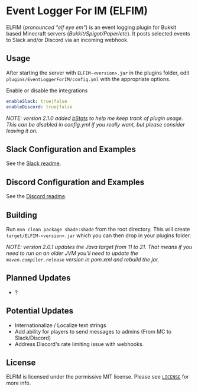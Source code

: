 # Event Logger For IM (ELFIM)

ELFIM (_pronounced "elf eye em"_) is an event logging plugin for Bukkit based Minecraft servers (_Bukkit/Spigot/Paper/etc_).
It posts selected events to Slack and/or Discord via an incoming webhook.

## Usage

After starting the server with `ELFIM-<version>.jar` in the plugins folder, edit `plugins/EventLoggerForIM/config.yml` with the appropriate options.

Enable or disable the integrations

```yaml
enableSlack: true|false
enableDiscord: true|false
```

_NOTE: version 2.1.0 added [bStats](https://bstats.org/) to help me keep track of plugin usage. This can be disabled in config.yml if you really want, but please consider leaving it on._

## Slack Configuration and Examples

See the [Slack readme](./resources/Slack.md).

## Discord Configuration and Examples

See the [Discord readme](./resources/Discord.md).

## Building

Run `mvn clean package shade:shade` from the root directory. This will create `target/ELFIM-<version>.jar` which you can then drop in your plugins folder.

_NOTE: version 2.0.1 updates the Java target from 11 to 21. That means if you need to run on an older JVM you'll need to update the `maven.compiler.release` version in pom.xml and rebuild the jar._

## Planned Updates

- ?

## Potential Updates

- Internationalize / Localize text strings
- Add ability for players to send messages to admins (From MC to Slack/Discord)
- Address Discord's rate limiting issue with webhooks.

## License

ELFIM is licensed under the permissive MIT license. Please see [`LICENSE`](https://github.com/HideTheMonkey/EventLogForIM/blob/main/LICENSE) for more info.
